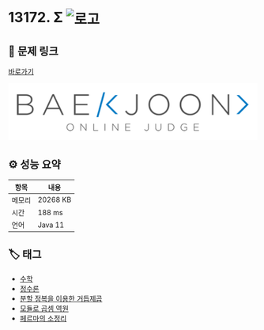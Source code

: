 # 13172. Σ <img src="https://d2gd6pc034wcta.cloudfront.net/tier/12.svg" alt="로고" height="32" style="vertical-align: middle;" />

## 🔗 문제 링크

[바로가기](https://www.acmicpc.net/problem/13172)

![백준 로고](../../images/boj.png)

## ⚙️ 성능 요약

| 항목   | 내용     |
| ------ | -------- |
| 메모리 | 20268 KB |
| 시간   | 188 ms   |
| 언어   | Java 11  |

## 🏷️ 태그

- [수학](https://www.acmicpc.net/problemset?sort=ac_desc&algo=124)
- [정수론](https://www.acmicpc.net/problemset?sort=ac_desc&algo=95)
- [분할 정복을 이용한 거듭제곱](https://www.acmicpc.net/problemset?sort=ac_desc&algo=39)
- [모듈로 곱셈 역원](https://www.acmicpc.net/problemset?sort=ac_desc&algo=164)
- [페르마의 소정리](https://www.acmicpc.net/problemset?sort=ac_desc&algo=29)
